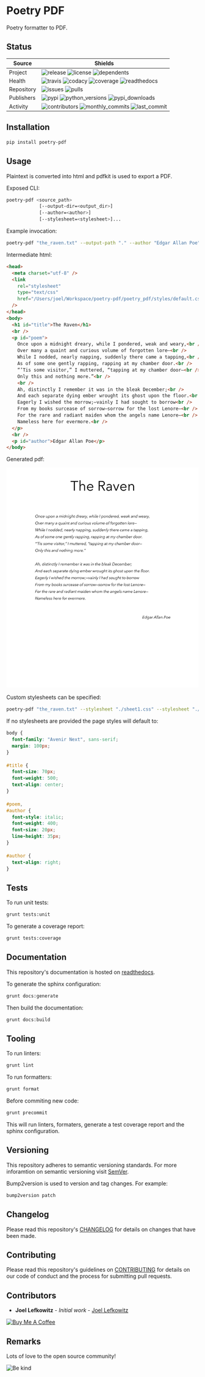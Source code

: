 # Poetry PDF

Poetry formatter to PDF.

## Status

| Source     | Shields                                                                                                            |
| ---------- | ------------------------------------------------------------------------------------------------------------------ |
| Project    | ![release][release_shield] ![license][license_shield] ![dependents][dependents_shield]                             |
| Health     | ![travis][travis_shield] ![codacy][codacy_shield] ![coverage][coverage_shield] ![readthedocs][readthedocs_shield]  |
| Repository | ![issues][issues_shield] ![pulls][pulls_shield]                                                                    |
| Publishers | ![pypi][pypi_shield] ![python_versions][python_versions_shield] ![pypi_downloads][pypi_downloads_shield]           |
| Activity   | ![contributors][contributors_shield] ![monthly_commits][monthly_commits_shield] ![last_commit][last_commit_shield] |

## Installation

```bash
pip install poetry-pdf
```

## Usage

Plaintext is converted into html and pdfkit is used to export a PDF.

Exposed CLI:

```bash
poetry-pdf <source_path>
            [--output-dir=<output_dir>]
            [--author=<author>]
            [--stylesheet=<stylesheet>]...
```

Example invocation:

```bash
poetry-pdf "the_raven.txt" --output-path "." --author "Edgar Allan Poe"
```

Intermediate html:

```html
<head>
  <meta charset="utf-8" />
  <link
    rel="stylesheet"
    type="text/css"
    href="/Users/joel/Workspace/poetry-pdf/poetry_pdf/styles/default.css"
  />
</head>
<body>
  <h1 id="title">The Raven</h1>
  <br />
  <p id="poem">
    Once upon a midnight dreary, while I pondered, weak and weary,<br />
    Over many a quaint and curious volume of forgotten lore—<br />
    While I nodded, nearly napping, suddenly there came a tapping,<br />
    As of some one gently rapping, rapping at my chamber door.<br />
    “’Tis some visitor,” I muttered, “tapping at my chamber door—<br />
    Only this and nothing more.”<br />
    <br />
    Ah, distinctly I remember it was in the bleak December;<br />
    And each separate dying ember wrought its ghost upon the floor.<br />
    Eagerly I wished the morrow;—vainly I had sought to borrow<br />
    From my books surcease of sorrow—sorrow for the lost Lenore—<br />
    For the rare and radiant maiden whom the angels name Lenore—<br />
    Nameless here for evermore.<br />
  </p>
  <br />
  <p id="author">Edgar Allan Poe</p>
</body>
```

Generated pdf:

![raven][raven]

Custom stylesheets can be specified:

```bash
poetry-pdf "the_raven.txt" --stylesheet "./sheet1.css" --stylesheet "./sheet2.css"
```

If no stylesheets are provided the page styles will default to:

```css
body {
  font-family: "Avenir Next", sans-serif;
  margin: 100px;
}

#title {
  font-size: 70px;
  font-weight: 500;
  text-align: center;
}

#poem,
#author {
  font-style: italic;
  font-weight: 400;
  font-size: 20px;
  line-height: 35px;
}

#author {
  text-align: right;
}
```

## Tests

To run unit tests:

```bash
grunt tests:unit
```

To generate a coverage report:

```bash
grunt tests:coverage
```

## Documentation

This repository's documentation is hosted on [readthedocs][readthedocs].

To generate the sphinx configuration:

```bash
grunt docs:generate
```

Then build the documentation:

```bash
grunt docs:build
```

## Tooling

To run linters:

```bash
grunt lint
```

To run formatters:

```bash
grunt format
```

Before commiting new code:

```bash
grunt precommit
```

This will run linters, formaters, generate a test coverage report and the sphinx configuration.

## Versioning

This repository adheres to semantic versioning standards.
For more inforamtion on semantic versioning visit [SemVer][semver].

Bump2version is used to version and tag changes.
For example:

```bash
bump2version patch
```

## Changelog

Please read this repository's [CHANGELOG](CHANGELOG.md) for details on changes that have been made.

## Contributing

Please read this repository's guidelines on [CONTRIBUTING](CONTRIBUTING.md) for details on our code of conduct and the process for submitting pull requests.

## Contributors

- **Joel Lefkowitz** - _Initial work_ - [Joel Lefkowitz][joellefkowitz]

[![Buy Me A Coffee][coffee_button]][coffee]

## Remarks

Lots of love to the open source community!

![Be kind][be_kind]

<!-- Github links -->

[pulls]: https://github.com/JoelLefkowitz/poetry-pdf/pulls
[issues]: https://github.com/JoelLefkowitz/poetry-pdf/issues
[raven]: https://github.com/JoelLefkowitz/poetry-pdf/blob/master/example.jpg?raw=true

<!-- External links -->

[readthedocs]: https://poetry-pdf.readthedocs.io/en/latest/
[semver]: http://semver.org/
[coffee]: https://www.buymeacoffee.com/joellefkowitz
[coffee_button]: https://cdn.buymeacoffee.com/buttons/default-blue.png
[be_kind]: https://media.giphy.com/media/osAcIGTSyeovPq6Xph/giphy.gif

<!-- Acknowledgments -->

[joellefkowitz]: https://github.com/JoelLefkowitz

<!-- Project shields -->

[release_shield]: https://img.shields.io/github/v/tag/joellefkowitz/poetry-pdf
[license_shield]: https://img.shields.io/github/license/joellefkowitz/poetry-pdf
[dependents_shield]: https://img.shields.io/librariesio/dependent-repos/pypi/poetry-pdf

<!-- Health shields -->

[travis_shield]: https://img.shields.io/travis/joellefkowitz/poetry-pdf
[codacy_shield]: https://img.shields.io/codacy/coverage/poetry-pdf
[coverage_shield]: https://img.shields.io/codacy/grade/poetry-pdf
[readthedocs_shield]: https://img.shields.io/readthedocs/poetry-pdf

<!-- Repository shields -->

[issues_shield]: https://img.shields.io/github/issues/joellefkowitz/poetry-pdf
[pulls_shield]: https://img.shields.io/github/issues-pr/joellefkowitz/poetry-pdf

<!-- Publishers shields -->

[pypi_shield]: https://img.shields.io/pypi/v/poetry-pdf
[python_versions_shield]: https://img.shields.io/pypi/pyversions/poetry-pdf
[pypi_downloads_shield]: https://img.shields.io/pypi/dw/poetry-pdf

<!-- Activity shields -->

[contributors_shield]: https://img.shields.io/github/contributors/joellefkowitz/poetry-pdf
[monthly_commits_shield]: https://img.shields.io/github/commit-activity/m/joellefkowitz/poetry-pdf
[last_commit_shield]: https://img.shields.io/github/last-commit/joellefkowitz/poetry-pdf
